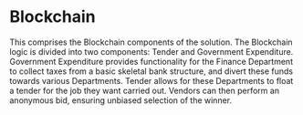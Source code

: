 # Blockchain
This comprises the Blockchain components of the solution. The Blockchain logic is divided into two components: 
Tender and Government Expenditure. Government Expenditure provides functionality for the Finance Department to 
collect taxes from a basic skeletal bank structure, and divert these funds towards various Departments. 
Tender allows for these Departments to float a tender for the job they want carried
out. Vendors can then perform an anonymous bid, ensuring unbiased selection of the winner.
